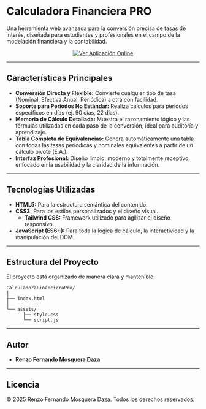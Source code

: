 # Calculadora Financiera PRO

Una herramienta web avanzada para la conversión precisa de tasas de interés, diseñada para estudiantes y profesionales en el campo de la modelación financiera y la contabilidad.


<p align="center">
  <a href="https://renzofernando.github.io/CalculadoraFinanciera" target="_blank">
    <img src="https://img.shields.io/badge/Ver_Aplicación-Online-10B981?style=for-the-badge&logo=vercel&logoColor=white" alt="Ver Aplicación Online">
  </a>
</p>

---

## Características Principales

- **Conversión Directa y Flexible:** Convierte cualquier tipo de tasa (Nominal, Efectiva Anual, Periódica) a otra con facilidad.
- **Soporte para Periodos No Estándar:** Realiza cálculos para periodos específicos en días (ej. 90 días, 22 días).
- **Memoria de Cálculo Detallada:** Muestra el razonamiento lógico y las fórmulas utilizadas en cada paso de la conversión, ideal para auditoría y aprendizaje.
- **Tabla Completa de Equivalencias:** Genera automáticamente una tabla con todas las tasas periódicas y nominales equivalentes a partir de un cálculo pivote (E.A.).
- **Interfaz Profesional:** Diseño limpio, moderno y totalmente receptivo, enfocado en la usabilidad y la claridad de la información.

---

## Tecnologías Utilizadas

- **HTML5:** Para la estructura semántica del contenido.
- **CSS3:** Para los estilos personalizados y el diseño visual.
  - **Tailwind CSS:** Framework utilizado para agilizar el diseño responsivo.
- **JavaScript (ES6+):** Para toda la lógica de cálculo, la interactividad y la manipulación del DOM.

---

## Estructura del Proyecto

El proyecto está organizado de manera clara y mantenible:

```
CalculadoraFinancieraPro/
│
├── index.html 
│
└── assets/
      ├── style.css  
      └── script.js 
```

---

## Autor

* **Renzo Fernando Mosquera Daza**

---

## Licencia

© 2025 Renzo Fernando Mosquera Daza. Todos los derechos reservados.


